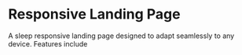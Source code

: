 # Responsive Landing Page
 A sleep responsive landing page designed to adapt seamlessly to any device. Features include

